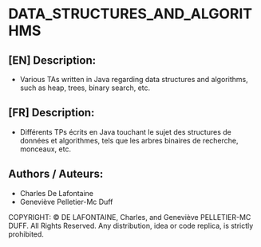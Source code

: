 # DATA_STRUCTURES_AND_ALGORITHMS

## [EN] Description:
- Various TAs written in Java regarding data structures and algorithms, such as heap, trees, binary search, etc.

## [FR] Description:
- Différents TPs écrits en Java touchant le sujet des structures de données et algorithmes, tels que les arbres binaires de recherche, monceaux, etc.

## Authors / Auteurs:
- Charles De Lafontaine
- Geneviève Pelletier-Mc Duff

COPYRIGHT: 
© DE LAFONTAINE, Charles, and Geneviève PELLETIER-MC DUFF. All Rights Reserved. Any distribution, idea or code replica, is strictly prohibited.
